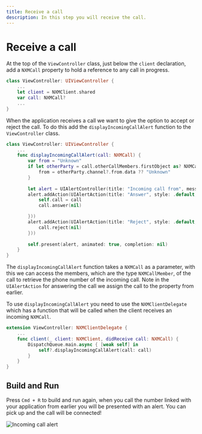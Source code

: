```yaml
---
title: Receive a call
description: In this step you will receive the call.
---
```


# Receive a call

At the top of the `ViewController` class, just below the `client` declaration, add a `NXMCall` property to hold a reference to any call in progress.

```swift
class ViewController: UIViewController {
    ...
    let client = NXMClient.shared
    var call: NXMCall?
    ...
}
```

When the application receives a call we want to give the option to accept or reject the call. To do this add the `displayIncomingCallAlert` function to the `ViewController` class.

```swift
class ViewController: UIViewController {
    ...
    func displayIncomingCallAlert(call: NXMCall) {
        var from = "Unknown"
        if let otherParty = call.otherCallMembers.firstObject as? NXMCallMember {
            from = otherParty.channel?.from.data ?? "Unknown"
        }
        
        let alert = UIAlertController(title: "Incoming call from", message: from, preferredStyle: .alert)
        alert.addAction(UIAlertAction(title: "Answer", style: .default, handler: { _ in
            self.call = call
            call.answer(nil)

        }))
        alert.addAction(UIAlertAction(title: "Reject", style: .default, handler: { _ in
            call.reject(nil)
        }))
        
        self.present(alert, animated: true, completion: nil)
    }
}
```
The `displayIncomingCallAlert` function takes a `NXMCall` as a parameter, with this we can access the members, which are the type `NXMCallMember`, of the call to retrieve the phone number of the incoming call. Note in the `UIAlertAction` for answering the call we assign the call to the property from earlier.

To use `displayIncomingCallAlert` you need to use the `NXMClientDelegate` which has a function that will be called when the client receives an incoming `NXMCall`.

```swift
extension ViewController: NXMClientDelegate {
    ...
    func client(_ client: NXMClient, didReceive call: NXMCall) {
        DispatchQueue.main.async { [weak self] in
            self?.displayIncomingCallAlert(call: call)
        }
    }
}
```

## Build and Run

Press `Cmd + R` to build and run again, when you call the number linked with your application from earlier you will be presented with an alert. You can pick up and the call will be connected!

![Incoming call alert](/meta/client-sdk/ios-phone-to-app/alert.png)

